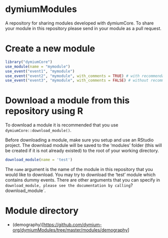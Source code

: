 
<!-- README.md is generated from README.Rmd. Please edit that file -->

# dymiumModules

<!-- badges: start -->

<!-- badges: end -->

A repository for sharing modules developed with dymiumCore. To share
your module in this repository please send in your module as a pull
request.

# Create a new module

``` r
library("dymiumCore")
use_module(name = "mymodule")
use_event("event1", "mymodule")
use_event("event2", "mymodule", with_comments = TRUE) # with recommendations
use_event("event3", "mymodule", with_comments = FALSE) # without recommendations
```

# Download a module from this repository using R

To download a module it is recommended that you use
`dymiumCore::download_module()`.

Before downloading a module, make sure you setup and use an RStudio
project. The download module will be saved to the ‘modules’ folder (this
will be created if it is not already existed) to the root of your
working directory.

``` r
download_module(name = 'test')
```

The `name` argument is the name of the module in this repository that
you would like to download. You may try to download the ‘test’ module
which contains dummy events. There are other arguments that you can
specify in `download_module, please see the documentation by
calling`?download\_module\`.

# Module directory

  - (demography)\[<https://github.com/dymium-org/dymiumModules/tree/master/modules/demography>\]
